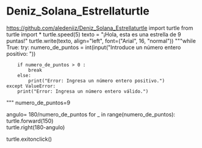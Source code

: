 # Deniz_Solana_Estrellaturtle
https://github.com/aledeniiz/Deniz_Solana_Estrellaturtle
import turtle
from turtle import *
turtle.speed(5)
texto = "¡Hola, esta es una estrella de 9 puntas!"
turtle.write(texto, align="left", font=("Arial", 16, "normal"))
"""while True:
    try:
        numero_de_puntos = int(input("Introduce un número entero positivo: "))

        if numero_de_puntos > 0 :
            break  
        else:
            print("Error: Ingresa un número entero positivo.")
    except ValueError:
        print("Error: Ingresa un número entero válido.")
"""
numero_de_puntos=9

angulo= 180/numero_de_puntos
for _ in range(numero_de_puntos):
    turtle.forward(150)  
    turtle.right(180-angulo)

turtle.exitonclick()
